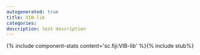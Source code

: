 ```yaml
---
autogenerated: true
title: VIB-lib
categories: 
description: test description
---
```


{% include component-stats content='sc.fiji:VIB-lib' %}{% include stub%}

